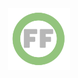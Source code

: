 <center> <img src="images/header_logo.png" width="100"/></center>
<!-- this is a test of a comment 
To do:
Current method that ranks ingredientname with synonyms, etc

--->

# Resolving Chemical Identity

Chemicals in FracFocus are disclosed with two identifiers: a name and a CAS Registry Number® (the Chemical Abstract Service assigns authoritative identifiers for materials).  Unfortunately, there are often errors in one or both of these identifiers and they can even be conflicting.  Where possible, Open-FF clarifies the identities; when not possible, it flags problem records. There are currently over 1,300 materials identified.  



Most of those chemicals will be unfamiliar to users and FracFocus has nothing to say about a chemical’s hazards. To help users, Open-FF identifies when a material is a chemical of concern (for example, is on the Clean Water Act list) and includes summaries of toxicity (such as EPA’s ChemInformatics) when available. But the unfortunate reality is that our understanding of the health and environmental impacts of fracking chemicals trails far behind the industry’s introduction of new untested materials. Open-FF is working to develop new ways of helping the public find up-to-date research and perspectives on the potential hazards of fracking chemicals.
